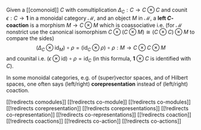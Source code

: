Given a [[comonoid]] $C$ with comultiplication $\Delta_C: C\to C\otimes C$ and counit $\epsilon:C\to \mathbf{1}$ in a monoidal category $\mathcal{M}$, and an object $M$ in $\mathcal{M}$,
a __left $C$-coaction__ is a morphism $M\to C\otimes M$ which is coassociative i.e. (for $\mathcal{M}$ nonstrict use the canonical isomorphism $C\otimes (C\otimes M)\cong (C\otimes C)\otimes M$ to compare the sides)
$$(\Delta_C\otimes\mathrm{id}_M)\circ\rho = (\mathrm{id}_C\otimes\rho)\circ\rho: M\to C\otimes C\otimes M$$
and counital i.e. $(\epsilon\otimes \mathrm{id})\circ\rho = \mathrm{id}_C$ (in this formula, $\mathbf{1}\otimes C$ is identified with $C$). 

In some monoidal categories, e.g. of (super)vector spaces, and of Hilbert spaces, one often says (left/right) __corepresentation__ instead of (left/right) coaction. 


[[!redirects comodules]]
[[!redirects co-module]]
[[!redirects co-modules]]
[[!redirects corepresentation]]
[[!redirects corepresentations]]
[[!redirects co-representation]]
[[!redirects co-representations]]
[[!redirects coaction]]
[[!redirects coactions]]
[[!redirects co-action]]
[[!redirects co-actions]]